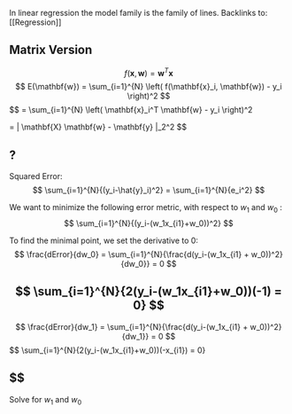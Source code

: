 In linear regression the model family is the family of lines. 
Backlinks to: [[Regression]]

## Matrix Version
$$
f(\mathbf{x}, \mathbf{w}) = \mathbf{w}^T \mathbf{x}
$$
$$
E(\mathbf{w}) = \sum_{i=1}^{N} \left( f(\mathbf{x}_i, \mathbf{w}) - y_i \right)^2
$$
$$
= \sum_{i=1}^{N} \left( \mathbf{x}_i^T \mathbf{w} - y_i \right)^2

= \| \mathbf{X} \mathbf{w} - \mathbf{y} \|_2^2
$$





## ?

Squared Error:
$$
\sum_{i=1}^{N}{(y_i-\hat{y}_i)^2} = \sum_{i=1}^{N}{e_i^2}
$$

We want to minimize the following error metric, with respect to $w_1$ and $w_0$ :
$$
\sum_{i=1}^{N}{(y_i-(w_1x_{i1}+w_0))^2}
$$

To find the minimal point, we set the derivative to 0:
$$
\frac{dError}{dw_0} = \sum_{i=1}^{N}{\frac{d(y_i-(w_1x_{i1} + w_0))^2}{dw_0}} = 0
$$

$$
\sum_{i=1}^{N}{2(y_i-(w_1x_{i1}+w_0))(-1) = 0} 
$$
----

$$
\frac{dError}{dw_1} = \sum_{i=1}^{N}{\frac{d(y_i-(w_1x_{i1} + w_0))^2}{dw_1}} = 0
$$
$$
\sum_{i=1}^{N}{2(y_i-(w_1x_{i1}+w_0))(-x_{i1}) = 0} 

$$
----

Solve for $w_1$ and $w_0$ 